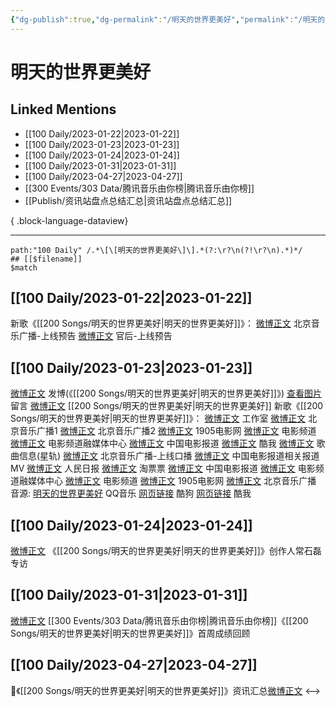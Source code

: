 ```yaml
---
{"dg-publish":true,"dg-permalink":"/明天的世界更美好","permalink":"/明天的世界更美好/","created":"2023-01-30T11:01:35.000+08:00","updated":"2023-08-24T18:09:26.602+08:00"}
---
```


# 明天的世界更美好

## Linked Mentions
- [[100 Daily/2023-01-22\|2023-01-22]]
- [[100 Daily/2023-01-23\|2023-01-23]]
- [[100 Daily/2023-01-24\|2023-01-24]]
- [[100 Daily/2023-01-31\|2023-01-31]]
- [[100 Daily/2023-04-27\|2023-04-27]]
- [[300 Events/303 Data/腾讯音乐由你榜\|腾讯音乐由你榜]]
- [[Publish/资讯站盘点总结汇总\|资讯站盘点总结汇总]]

{ .block-language-dataview}

---

```expander
path:"100 Daily" /.*\[\[明天的世界更美好\]\].*(?:\r?\n(?!\r?\n).*)*/
## [[$filename]]
$match
```
## [[100 Daily/2023-01-22\|2023-01-22]]
新歌《[[200 Songs/明天的世界更美好\|明天的世界更美好]]》：
[微博正文](https://m.weibo.cn/1910355794/4860650306668425) 北京音乐广播-上线预告
[微博正文](https://m.weibo.cn/5248300719/4860750289961953) 官后-上线预告
## [[100 Daily/2023-01-23\|2023-01-23]]
[微博正文](https://m.weibo.cn/1736988591/4861052279852305) 发博(《[[200 Songs/明天的世界更美好\|明天的世界更美好]]》)
[查看图片](https://wx2.sinaimg.cn/large/0088n2Pggy1hadz5rjp08j30tq0umq7a.jpg) 留言 [微博正文](https://m.weibo.cn/2803301701/4861052783958567) [[200 Songs/明天的世界更美好\|明天的世界更美好]]
新歌《[[200 Songs/明天的世界更美好\|明天的世界更美好]]》：
[微博正文](https://m.weibo.cn/7478855230/4860861724760477) 工作室
[微博正文](https://m.weibo.cn/1910355794/4860862587737328) 北京音乐广播1
[微博正文](https://m.weibo.cn/1910355794/4860864349346411) 北京音乐广播2
[微博正文](https://m.weibo.cn/1635270132/4860861703262977) 1905电影网
[微博正文](https://m.weibo.cn/2789616391/4860862118501299) 电影频道
[微博正文](https://m.weibo.cn/6495544869/4860861707196643) 电影频道融媒体中心
[微博正文](https://m.weibo.cn/1261788454/4860861707460643) 中国电影报道
[微博正文](https://m.weibo.cn/1738434147/4860861703263101) 酷我
[微博正文](https://m.weibo.cn/6466290670/4860866266927087) 歌曲信息(星轨)
[微博正文](https://m.weibo.cn/1910355794/4861012702924823) 北京音乐广播-上线口播
[微博正文](https://m.weibo.cn/1261788454/4861163458006789) 中国电影报道相关报道
MV
[微博正文](https://m.weibo.cn/2803301701/4861052783958567) 人民日报
[微博正文](https://m.weibo.cn/2095820504/4861034190605289) 淘票票
[微博正文](https://m.weibo.cn/1261788454/4861027789835885) 中国电影报道
[微博正文](https://m.weibo.cn/6495544869/4861027784856456) 电影频道融媒体中心
[微博正文](https://m.weibo.cn/2789616391/4861028519119489) 电影频道
[微博正文](https://m.weibo.cn/1635270132/4861027789309802) 1905电影网
[微博正文](https://m.weibo.cn/1910355794/4861042276700005) 北京音乐广播
音源:
[明天的世界更美好](https://weibo.cn/sinaurl?u=https%3A%2F%2Fi.y.qq.com%2Fv8%2Fplaysong.html%3Fsongid%3D392661556%26source%3Dyqq%26ADTAG%3Dhz_wb_sf%26channelId%3D10081987) QQ音乐
[网页链接](https://weibo.cn/sinaurl?u=https%3A%2F%2Ft3.kugou.com%2Fsong.html%3Fid%3D8jDhxbeB7V3) 酷狗
[网页链接](https://weibo.cn/sinaurl?u=http%3A%2F%2Fm.kuwo.cn%2Fnewh5app%2Fplay_detail%2F259412326) 酷我
## [[100 Daily/2023-01-24\|2023-01-24]]
[微博正文](https://m.weibo.cn/1910355794/4861417125580056) 《[[200 Songs/明天的世界更美好\|明天的世界更美好]]》创作人常石磊专访
## [[100 Daily/2023-01-31\|2023-01-31]]
[微博正文](https://m.weibo.cn/6733257358/4864069792699748) [[300 Events/303 Data/腾讯音乐由你榜\|腾讯音乐由你榜]]《[[200 Songs/明天的世界更美好\|明天的世界更美好]]》首周成绩回顾
## [[100 Daily/2023-04-27\|2023-04-27]]
🌷《[[200 Songs/明天的世界更美好\|明天的世界更美好]]》资讯汇总[微博正文](https://m.weibo.cn/6466290670/4895097784633895)
<-->